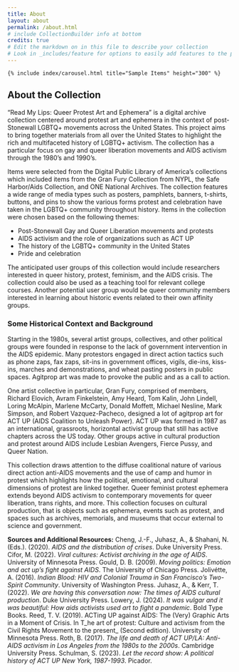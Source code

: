 ```yaml
---
title: About
layout: about
permalink: /about.html
# include CollectionBuilder info at bottom
credits: true
# Edit the markdown on in this file to describe your collection
# Look in _includes/feature for options to easily add features to the page
---
```

    {% include index/carousel.html title="Sample Items" height="300" %}

## About the Collection

“Read My Lips: Queer Protest Art and Ephemera” is a digital archive collection centered around protest art and ephemera in the context of post-Stonewall LGBTQ+ movements across the United States. This project aims to bring together materials from all over the United States to highlight the rich and multifaceted history of LGBTQ+ activism. The collection has a particular focus on gay and queer liberation movements and AIDS activism through the 1980’s and 1990’s. 

Items were selected from the Digital Public Library of America’s collections which included items from the Gran Fury Collection from NYPL, the Safe Harbor/Aids Collection, and ONE National Archives. The collection features a wide range of media types such as posters, pamphlets, banners, t-shirts, buttons, and pins to show the various forms protest and celebration have taken in the LGBTQ+ community throughout history. Items in the collection were chosen based on the following themes:

* Post-Stonewall Gay and Queer Liberation movements and protests
* AIDS activism and the role of organizations such as ACT UP
* The history of the LGBTQ+ community in the United States
* Pride and celebration
  

The anticipated user groups of this collection would include researchers interested in queer history, protest, feminism, and the AIDS crisis. The collection could also be used as a teaching tool for relevant college courses. Another potential user group would be queer community members interested in learning about historic events related to their own affinity groups. 


### Some Historical Context and Background

Starting in the 1980s, several artist groups, collectives, and other political groups were founded in response to the lack of government intervention in the AIDS epidemic. Many protestors engaged in direct action tactics such as phone zaps, fax zaps, sit-ins in government offices, vigils, die-ins, kiss-ins, marches and demonstrations, and wheat pasting posters in public spaces. Agitprop art was made to provoke the public and as a call to action.

One artist collective in particular, Gran Fury, comprised of members, Richard Elovich, Avram Finkelstein, Amy Heard, Tom Kalin, John Lindell, Loring McAlpin, Marlene McCarty, Donald Moffett, Michael Nesline, Mark Simpson, and Robert Vazquez-Pacheco, designed a lot of agitprop art for ACT UP (AIDS Coalition to Unleash Power). ACT UP was formed in 1987 as an international, grassroots, horizontal activist group that still has active chapters across the US today. Other groups active in cultural production and protest around AIDS include Lesbian Avengers, Fierce Pussy, and Queer Nation. 

This collection draws attention to the diffuse coalitional nature of various direct action anti-AIDS movements and the use of camp and humor in protest which highlights how the political, emotional, and cultural dimensions of protest are linked together. Queer feminist protest ephemera extends beyond AIDS activism to contemporary movements for queer liberation, trans rights, and more.  This collection focuses on cultural production, that is objects such as ephemera, events such as protest, and spaces such as archives, memorials, and museums that occur external to science and government.  

**Sources and Additional Resources:**
Cheng, J.-F., Juhasz, A., & Shahani, N. (Eds.). (2020). _AIDS and the distribution of crises_. Duke University Press.
Cifor, M. (2022). _Viral cultures: Activist archiving in the age of AIDS_. University of Minnesota Press.
Gould, D. B. (2009). _Moving politics: Emotion and act up’s fight against AIDS_. The University of Chicago Press.
Jolivétte, A. (2016). _Indian Blood: HIV and Colonial Trauma in San Francisco’s Two-Spirit Community_. University of Washington Press.
Juhasz, A., & Kerr, T. (2022). _We are having this conversation now: The times of AIDS cultural production_. Duke University Press.
Lowery, J. (2024). _It was vulgar and it was beautiful: How aids activists used art to fight a pandemic_. Bold Type Books.
Reed, T. V. (2019). ACTing UP against AIDS: The (Very) Graphic Arts in a Moment of Crisis. In T_he art of protest: Culture and activism from the Civil Rights Movement to the present_ (Second edition). University of Minnesota Press.
Roth, B. (2017). _The life and death of ACT UP/LA: Anti-AIDS activism in Los Angeles from the 1980s to the 2000s_. Cambridge University Press.
Schulman, S. (2023). _Let the record show: A political history of ACT UP New York, 1987-1993_. Picador.

